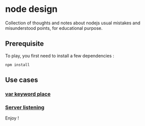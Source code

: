 # node design

Collection of thoughts and notes about nodejs usual mistakes and misunderstood points, for educational purpose.

## Prerequisite

To play, you first need to install a few dependencies :

```
npm install
```

## Use cases

### [var keyword place](var.md)
### [Server listening](server-listening.md)

Enjoy !
